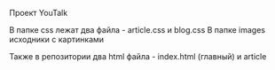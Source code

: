 Проект YouTalk

В папке css лежат два файла - article.css и blog.css
В папке images исходники с картинками

Также в репозитории два html файла - index.html (главный) и article
